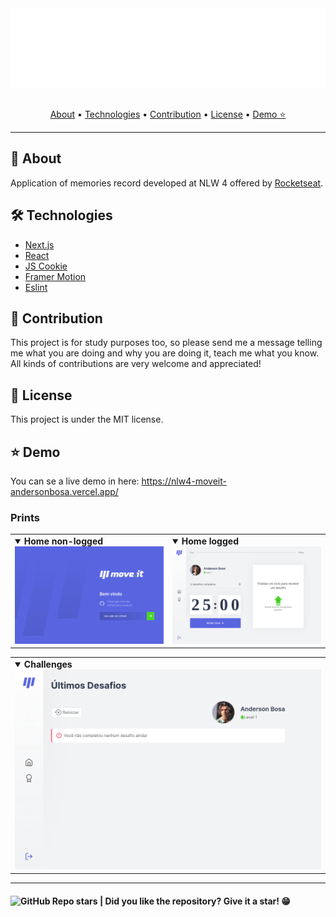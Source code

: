 <section align="center">

  <img src="docs/assets/banner.svg" title="Project banner" alt="Project banner" />

  <br>
  <br>

  <!-- badges -->

  <p>
    <a href="#about">About</a> •
    <a href="#technologies">Technologies</a> •
    <a href="#contribution">Contribution</a> •
    <a href="#license">License</a> •
    <a href="#demo">Demo ⭐</a>
  </p>
</section>

---
<h2 id="about">💬 About</h2>

Application of memories record developed at NLW 4 offered by [Rocketseat](https://rocketseat.com.br/).

<h2 id="technologies"> 🛠️ Technologies</h2>

- [Next.js](#)
- [React](#)
- [JS Cookie](#)
- [Framer Motion](#)
- [Eslint](#)


<h2 id="contribution">🤝 Contribution</h2>

<p>
  This project is for study purposes too, so please send me a message telling me what you are doing and why you are doing it, teach me what you know. All kinds of contributions are very welcome and appreciated!
</p>


<h2 id="license"> 📝 License</h2>

This project is under the MIT license.

<h2 id="Demo"> ⭐ Demo</h2>

You can se a live demo in here: https://nlw4-moveit-andersonbosa.vercel.app/

### Prints

<table align="center">
  <tr>
    <td>
      <details open>
        <summary><strong>Home non-logged</strong></summary>
        <img src="./docs/assets/home.png">
      </details>
    </td>
    <td>
      <details open>
        <summary><strong>Home logged</strong></summary>
        <img src="./docs/assets/home-logged.png">
      </details>
    </td>
  </tr>
</table>
<table>
  <tr>
    <td>
      <details open>
        <summary><strong>Challenges</strong></summary>
        <img src="./docs/assets/challenges.png">
      </details>
    </td>
  </tr>
</table>

---

<h4>  
  <img alt="GitHub Repo stars" src="https://img.shields.io/github/stars/andersonbosa/nlw-spacetime?style=social">
  | Did you like the repository? Give it a star! 😁
</h4>
